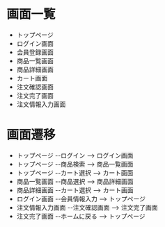 # 画面一覧
- トップページ
- ログイン画面
- 会員登録画面
- 商品一覧画面
- 商品詳細画面
- カート画面
- 注文確認画面
- 注文完了画面
- 注文情報入力画面


# 画面遷移
- トップページ --ログイン -->	ログイン画面
- トップページ --商品検索 -->	商品一覧画面
- トップページ --カート選択 -->	カート画面
- 商品一覧画面 --商品選択 -->	商品詳細画面
- 商品詳細画面 --カート選択 -->	カート画面
- ログイン画面 --会員情報入力 -->	トップページ
- 注文情報入力画面 --注文確認画面 -->	注文完了画面
- 注文完了画面 --ホームに戻る -->	トップページ